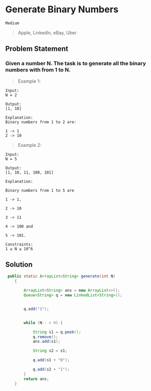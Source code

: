 # Generate Binary Numbers

`Medium`

> Apple, LinkedIn, eBay, Uber

## Problem Statement

### Given a number N. The task is to generate all the binary numbers with from 1 to N.

> Example 1:

```
Input:
N = 2

Output:
[1, 10]

Explanation:
Binary numbers from 1 to 2 are:

1 -> 1
2 -> 10
```

> Example 2:

```
Input:
N = 5

Output:
[1, 10, 11, 100, 101]

Explanation:

Binary numbers from 1 to 5 are

1 -> 1,

2 -> 10

3 -> 11

4 -> 100 and

5 -> 101.
```

```
Constraints:
1 ≤ N ≤ 10^6
```

## Solution

```java
 public static ArrayList<String> generate(int N)
    {

        ArrayList<String> ans = new ArrayList<>();
        Queue<String> q = new LinkedList<String>();


        q.add("1");


        while (N-- > 0) {

            String s1 = q.peek();
            q.remove();
            ans.add(s1);

            String s2 = s1;

            q.add(s1 + "0");

            q.add(s2 + "1");
        }
        return ans;
    }
```
